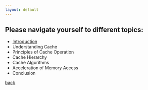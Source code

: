 ```yaml
---
layout: default
---
```


## Please navigate yourself to different topics:
* [Introduction](./introduction.md)
* Understanding Cache
* Principles of Cache Operation
* Cache Hierarchy
* Cache Algorithms
* Acceleration of Memory Access
* Conclusion


[back](./index.md)

